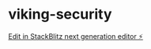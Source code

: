 # viking-security

[Edit in StackBlitz next generation editor ⚡️](https://stackblitz.com/~/github.com/ravindranantony/viking-security)